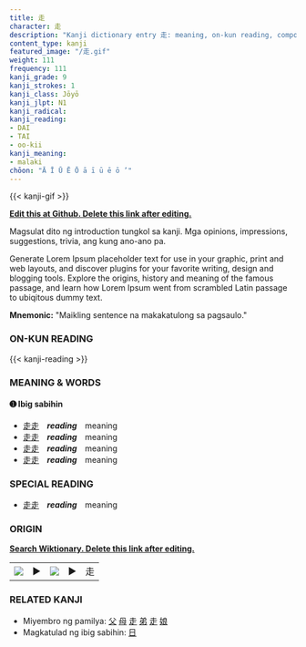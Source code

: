```yaml
---
title: 走
character: 走
description: "Kanji dictionary entry 走: meaning, on-kun reading, compounds, origin, related kanji"
content_type: kanji
featured_image: "/走.gif"
weight: 111
frequency: 111
kanji_grade: 9
kanji_strokes: 1
kanji_class: Jōyō
kanji_jlpt: N1
kanji_radical: 
kanji_reading: 
- DAI
- TAI
- oo-kii
kanji_meaning:
- malaki
chōon: "Ā Ī Ū Ē Ō ā ī ū ē ō ’"
---
```

[//]: # (Don't edit the line below. Kanji animated GIF code is automatically generated.)
{{< kanji-gif >}}

[//]: # (Edit below this line.)

**[Edit this at Github. Delete this link after editing.](https://github.com/tim0g/tim/tree/main/content/kanji/走/index.md)**

Magsulat dito ng introduction tungkol sa kanji. Mga opinions, impressions, suggestions, trivia, ang kung ano-ano pa.

Generate Lorem Ipsum placeholder text for use in your graphic, print and web layouts, and discover plugins for your favorite writing, design and blogging tools. Explore the origins, history and meaning of the famous passage, and learn how Lorem Ipsum went from scrambled Latin passage to ubiqitous dummy text.
 
**Mnemonic:** "Maikling sentence na makakatulong sa pagsaulo."

### ON-KUN READING

[//]: # (Don't edit the line below. ON-KUN READING code is automatically generated.)
{{< kanji-reading >}}

### MEANING & WORDS

#### ➊ **Ibig sabihin**
  - [走](../走)[走](../走)　***reading***　meaning
  - [走](../走)[走](../走)　***reading***　meaning
  - [走](../走)[走](../走)　***reading***　meaning
  - [走](../走)[走](../走)　***reading***　meaning

### SPECIAL READING
  - [走](../走)[走](../走)　***reading***　meaning

### ORIGIN

**[Search Wiktionary. Delete this link after editing.](https://wiktionary.org/wiki/走)**
<table class="kanji-table"><tr><td>
<img src="60px-走-bronze.svg.png">
</td><td>▶</td><td>
<img src="60px-走-oracle.svg.png">
</td><td>▶</td>
<td class="kanji-origin">走</td>
</tr></table>

### RELATED KANJI
- Miyembro ng pamilya: [父](../父) [母](../母) [走](../走) [弟](../弟) [走](../走) [娘](../娘)
- Magkatulad ng ibig sabihin: [日](../日)

